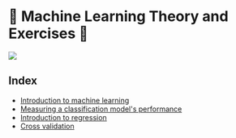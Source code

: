 # :robot: Machine Learning Theory and Exercises 🦾
<img src="https://media.tenor.com/XXSfP1MK-OMAAAAd/terminator-artificial-intelligence.gif" />

## Index

<ul>
    <li>
        <a href="https://github.com/franciscosanchezoliver/machine_learning_training/blob/main/machine_learning_vault/supervised_learning_with_scikit-learn/00_machine_learning_with_scikit_learn/00_machine_learning_with_scikit_learn.md">
            Introduction to machine learning
        </a>
    </li>
    <li>
        <a href="https://github.com/franciscosanchezoliver/machine_learning_training/blob/main/machine_learning_vault/supervised_learning_with_scikit-learn/01_Measuring%20model%20performance/01_measuring_model_performance.md">
            Measuring a classification model's performance
        </a>
    </li>
    <li>
        <a href="https://github.com/franciscosanchezoliver/machine_learning_training/blob/main/machine_learning_vault/supervised_learning_with_scikit-learn/02_Introduction_to_regression/02_Introduction_to_regression.md">
           Introduction to regression 
        </a>
    </li>
    <li>
        <a href="https://github.com/franciscosanchezoliver/machine_learning_training/blob/main/regression/02_cross_val_for_r_squared.py">
          Cross validation 
        </a>
    </li>
</ul>



